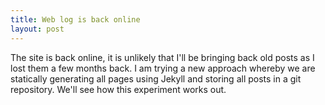 ```yaml
---
title: Web log is back online
layout: post
---
```


The site is back online, it is unlikely that I'll be bringing back old posts as I lost them a few months back.  I am trying a new approach whereby we are statically generating all pages using Jekyll and storing all posts in a git repository.  We'll see how this experiment works out.
